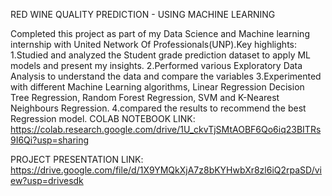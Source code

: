RED WINE QUALITY PREDICTION - USING MACHINE LEARNING

Completed this project as part of my
Data Science and Machine learning
internship with United Network Of
Professionals(UNP).Key highlights:
1.Studied and analyzed the Student
grade prediction dataset to apply ML
models and present my insights.
2.Performed various Exploratory Data
Analysis to understand the data and
compare the variables
3.Experimented with different Machine
Learning algorithms, Linear Regression
Decision Tree Regression, Random Forest
Regression, SVM and K-Nearest
Neighbours Regression.
4.compared the results to recommend the
best Regression model.
COLAB NOTEBOOK LINK:
https://colab.research.google.com/drive/1U_ckvTjSMtAOBF6Qo6iq23BITRs9I6Qi?usp=sharing

PROJECT PRESENTATION LINK:
https://drive.google.com/file/d/1X9YMQkXjA7z8bKYHwbXr8zl6iQ2rpaSD/view?usp=drivesdk

